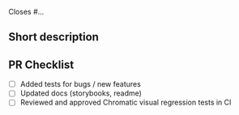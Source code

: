 <!--
Include a link to related issues, or more importantly, any issue this may close.
-->

Closes #...

## Short description

<!--
Please describe your implementation and any details that we should keep in mind during review.
-->

## PR Checklist

<!--
Feel free to leave unchecked or remove the lines that are not applicable.
-->

-   [ ] Added tests for bugs / new features
-   [ ] Updated docs (storybooks, readme)
-   [ ] Reviewed and approved Chromatic visual regression tests in CI
